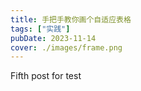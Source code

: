 ```yaml
---
title: 手把手教你画个自适应表格
tags: ["实践"]
pubDate: 2023-11-14
cover: ./images/frame.png
---
```


Fifth post for test
